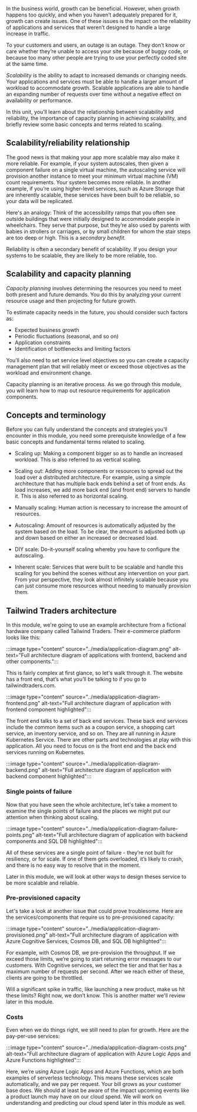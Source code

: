 In the business world, growth can be beneficial. However, when growth happens too
quickly, and when you haven’t adequately prepared for it, growth can create
issues. One of these issues is the impact on the reliability of applications and
services that weren’t designed to handle a large increase in traffic.

To your customers and users, an outage is an outage. They don’t know or
care whether they’re unable to access your site because of buggy code, or
because too many other people are trying to use your perfectly coded site
at the same time.

_Scalability_ is the ability to adapt to increased demands or changing
needs. Your applications and services must be able to handle a larger
amount of workload to accommodate growth. Scalable applications are able to
handle an expanding number of requests over time without a negative effect
on availability or performance.

In this unit, you’ll learn about the relationship between scalability and
reliability, the importance of capacity planning in achieving scalability,
and briefly review some basic concepts and terms related to scaling.

## Scalability/reliability relationship

The good news is that making your app more scalable may also make it more
reliable. For example, if your system autoscales, then given a component
failure on a single virtual machine, the autoscaling service will provision
another instance to meet your minimum virtual machine (VM) count requirements. Your system becomes more reliable. In another example, if you’re using
higher-level services, such as Azure Storage that are inherently scalable,
these services have been built to be reliable, so your data will be replicated.

Here's an analogy: Think of the accessibility ramps that you often see
outside buildings that were initially designed to accommodate people in
wheelchairs. They serve that purpose, but they’re also used by parents with
babies in strollers or carriages, or by small children for whom the stair
steps are too deep or high. This is a _secondary benefit._

Reliability is often a secondary benefit of scalability. If you design your
systems to be scalable, they are likely to be more reliable, too.

## Scalability and capacity planning

_Capacity planning_ involves determining the resources you need to meet
both present and future demands. You do this by analyzing your current
resource usage and then projecting for future growth.

To estimate capacity needs in the future, you should consider such factors
as:

-   Expected business growth
-   Periodic fluctuations (seasonal, and so on)
-   Application constraints
-   Identification of bottlenecks and limiting factors

You’ll also need to set service level objectives so you can create a
capacity management plan that will reliably meet or exceed those objectives
as the workload and environment change.

Capacity planning is an iterative process. As we go through this module,
you will learn how to map out resource requirements for application
components.

## Concepts and terminology

Before you can fully understand the concepts and strategies you’ll
encounter in this module, you need some prerequisite knowledge of a few
basic concepts and fundamental terms related to scaling.

-   Scaling up: Making a component bigger so as to handle an increased
    workload. This is also referred to as vertical scaling.

-   Scaling out: Adding more components or resources to spread out the load
    over a distributed architecture. For example, using a simple
    architecture that has multiple back ends behind a set of front ends. As
    load increases, we add more back end (and front end) servers to handle
    it. This is also referred to as horizontal scaling.

-   Manually scaling: Human action is necessary to increase the amount of
    resources.

-   Autoscaling: Amount of resources is automatically adjusted by the
    system based on the load. To be clear, the amount is adjusted both up and down based
    on either an increased or decreased load.

-   DIY scale: Do-it-yourself scaling whereby you have to configure the
    autoscaling.

-   Inherent scale: Services that were built to be scalable and handle this
    scaling for you behind the scenes without any intervention on your
    part. From your perspective, they look almost infinitely scalable
    because you can just consume more resources without needing to manually
    provision them.

## Tailwind Traders architecture

In this module, we're going to use an example architecture from a fictional
hardware company called Tailwind Traders. Their e-commerce platform looks
like this:

:::image type="content" source="../media/application-diagram.png" alt-text="Full architecture diagram of applications with frontend, backend and other components.":::

This is fairly complex at first glance, so let's walk through it.
The website has a front end, that’s what you’ll be talking to if you go to
tailwindtraders.com.

:::image type="content" source="../media/application-diagram-frontend.png" alt-text="Full architecture diagram of application with frontend component highlighted":::

The front end talks to a set of back end services. These back end services
include the common items such as a coupon service, a shopping cart service, an inventory service,
and so on. They are all running in Azure Kubernetes Service. There
are other parts and technologies at play with this application. 
All you need to focus on is the front end and the back end services running
on Kubernetes.

:::image type="content" source="../media/application-diagram-backend.png" alt-text="Full architecture diagram of application with backend component highlighted":::

### Single points of failure

Now that you have seen the whole architecture, let's take a moment to
examine the single points of failure and the places we might put our
attention when thinking about scaling.

:::image type="content" source="../media/application-diagram-failure-points.png" alt-text="Full architecture diagram of application with backend components and SQL DB highlighted":::

All of these services are a single point of failure - they’re not built for
resiliency, or for scale. If one of them gets overloaded, it’s likely to
crash, and there is no easy way to resolve that in the moment.

Later in this module, we will look at other ways to design theses service to
be more scalable and reliable.

### Pre-provisioned capacity

Let's take a look at another issue that could prove troublesome. Here are the
services/components that require us to pre-provisioned capacity:

:::image type="content" source="../media/application-diagram-provisioned.png" alt-text="Full architecture diagram of application with Azure Cognitive Services, Cosmos DB, and SQL DB highlighted":::

For example, with Cosmos DB, we pre-provision the throughput. If we exceed
those limits, we’re going to start returning error messages to our
customers. With Cognitive services, we select the tier and that tier has a
maximum number of requests per second. After we reach either of these, clients
are going to be throttled.

Will a significant spike in traffic, like launching a new product, make us hit
these limits? Right now, we don’t know. This is another matter we'll
review later in this module.

### Costs

Even when we do things right, we still need to plan for growth. Here are
the pay-per-use services:

:::image type="content" source="../media/application-diagram-costs.png" alt-text="Full architecture diagram of application with Azure Logic Apps and Azure Functions highlighted":::

Here, we’re using Azure Logic Apps and Azure Functions, which are both
examples of serverless technology. This means these services scale
automatically, and we pay per request. Your bill grows as your customer base
does. We should at least be aware of the impact upcoming events like a
product launch may have on our cloud spend. We will work on understanding
and predicting our cloud spend later in this module as well.
